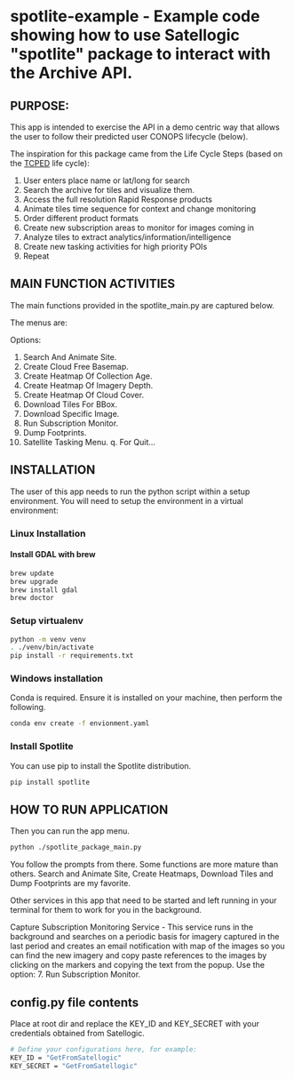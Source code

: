 # spotlite-example - Example code showing how to use Satellogic "spotlite" package to interact with the Archive API.

## PURPOSE:
This app is intended to exercise the API in a demo centric way
that allows the user to follow their predicted user CONOPS lifecycle (below).

The inspiration for this package came from the Life Cycle Steps (based on the [TCPED](https://www.dhs.gov/sites/default/files/publications/FactSheet%20TCPED%20Process%20Analysis%202016.12.12%20FINAL_1_0.pdf) life cycle):
1. User enters place name or lat/long for search
2. Search the archive for tiles and visualize them.
3. Access the full resolution Rapid Response products
4. Animate tiles time sequence for context and change monitoring
5. Order different product formats
6. Create new subscription areas to monitor for images coming in
7. Analyze tiles to extract analytics/information/intelligence
8. Create new tasking activities for high priority POIs
9. Repeat

## MAIN FUNCTION ACTIVITIES

The main functions provided in the spotlite_main.py are captured below.

The menus are:

Options:
1. Search And Animate Site.
2. Create Cloud Free Basemap.
3. Create Heatmap Of Collection Age.
4. Create Heatmap Of Imagery Depth.
5. Create Heatmap Of Cloud Cover.
6. Download Tiles For BBox.
7. Download Specific Image.
8. Run Subscription Monitor.
9. Dump Footprints.
10. Satellite Tasking Menu.
q. For Quit...

## INSTALLATION

The user of this app needs to run the python script within a setup environment.
You will need to setup the environment in a virtual environment:

### Linux Installation

#### Install GDAL with brew

```bash
brew update
brew upgrade
brew install gdal
brew doctor
```

### Setup virtualenv

```bash
python -m venv venv
. ./venv/bin/activate
pip install -r requirements.txt
```

### Windows installation

Conda is required.  Ensure it is installed on your machine, then perform the following.

```bash
conda env create -f envionment.yaml
```

### Install Spotlite

You can use pip to install the Spotlite distribution.

```bash
pip install spotlite
```

## HOW TO RUN APPLICATION

Then you can run the app menu.

```bash
python ./spotlite_package_main.py
```

You follow the prompts from there.  Some functions are more mature than others.
Search and Animate Site, Create Heatmaps, Download Tiles and Dump Footprints are my favorite.

Other services in this app that need to be started and left running in your terminal for them
to work for you in the background.

Capture Subscription Monitoring Service - This service runs in the background and searches on a periodic basis for imagery captured in 
the last period and creates an email notification with map of the images so you can find the new imagery and copy paste references to the images by clicking on the markers and copying the text from the popup.  Use the option: 7. Run Subscription Monitor.

## config.py file contents

Place at root dir and replace the KEY_ID and KEY_SECRET with your credentials obtained from Satellogic.

```bash
# Define your configurations here, for example:
KEY_ID = "GetFromSatellogic"
KEY_SECRET = "GetFromSatellogic"
```
